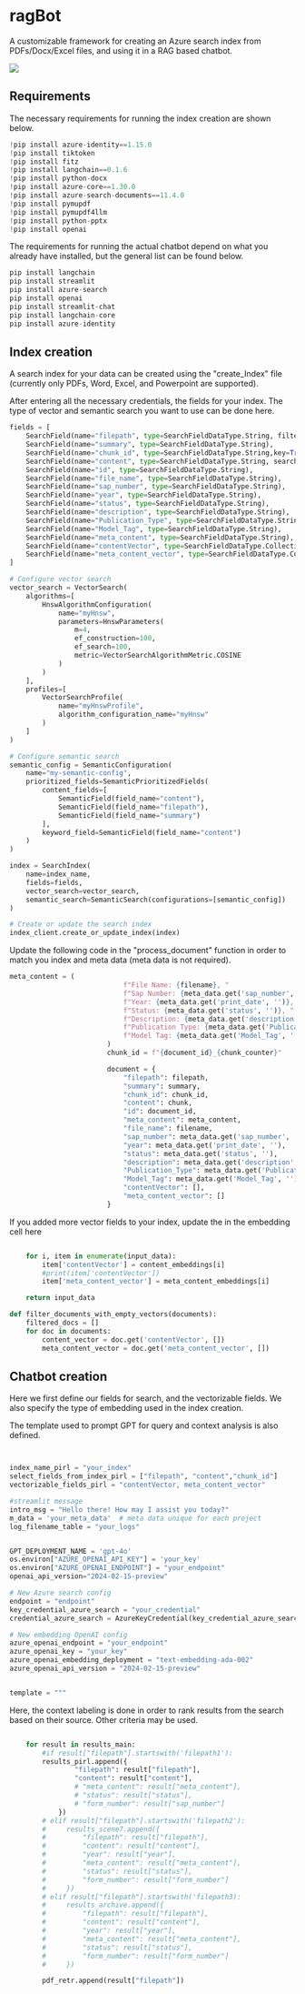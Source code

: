 # ragBot
A customizable framework for creating an Azure search index from PDFs/Docx/Excel files, and using it in a RAG based chatbot.

<img src="https://github.com/kbansal98/ragBot/blob/main/ragPic.png"/>

## Requirements

The necessary requirements for running the index creation are shown below. 

```python
!pip install azure-identity==1.15.0
!pip install tiktoken
!pip install fitz
!pip install langchain==0.1.6
!pip install python-docx
!pip install azure-core==1.30.0
!pip install azure-search-documents==11.4.0
!pip install pymupdf
!pip install pymupdf4llm
!pip install python-pptx
!pip install openai
```

The requirements for running the actual chatbot depend on what you already have installed, but the general list can be found below.

```python
pip install langchain
pip install streamlit
pip install azure-search
pip install openai
pip install streamlit-chat
pip install langchain-core
pip install azure-identity
```

## Index creation

A search index for your data can be created using the "create_Index" file (currently only PDFs, Word, Excel, and Powerpoint are supported).

After entering all the necessary credentials, the fields for your index. The type of vector and semantic search you want to use can be done here.
```python
fields = [
    SearchField(name="filepath", type=SearchFieldDataType.String, filterable=True, sortable=True),
    SearchField(name="summary", type=SearchFieldDataType.String),
    SearchField(name="chunk_id", type=SearchFieldDataType.String,key=True),
    SearchField(name="content", type=SearchFieldDataType.String, searchable=True),
    SearchField(name="id", type=SearchFieldDataType.String),
    SearchField(name="file_name", type=SearchFieldDataType.String),
    SearchField(name="sap_number", type=SearchFieldDataType.String),
    SearchField(name="year", type=SearchFieldDataType.String),
    SearchField(name="status", type=SearchFieldDataType.String),
    SearchField(name="description", type=SearchFieldDataType.String),
    SearchField(name="Publication_Type", type=SearchFieldDataType.String),
    SearchField(name="Model_Tag", type=SearchFieldDataType.String),
    SearchField(name="meta_content", type=SearchFieldDataType.String),
    SearchField(name="contentVector", type=SearchFieldDataType.Collection(SearchFieldDataType.Single), searchable=True, vector_search_dimensions=1536, vector_search_profile_name="myHnswProfile"),
    SearchField(name="meta_content_vector", type=SearchFieldDataType.Collection(SearchFieldDataType.Single), searchable=True, vector_search_dimensions=1536, vector_search_profile_name="myHnswProfile")
]

# Configure vector search
vector_search = VectorSearch(
    algorithms=[
        HnswAlgorithmConfiguration(
            name="myHnsw",
            parameters=HnswParameters(
                m=4,
                ef_construction=100,
                ef_search=100,
                metric=VectorSearchAlgorithmMetric.COSINE
            )
        )
    ],
    profiles=[
        VectorSearchProfile(
            name="myHnswProfile",
            algorithm_configuration_name="myHnsw"
        )
    ]
)

# Configure semantic search
semantic_config = SemanticConfiguration(
    name="my-semantic-config",
    prioritized_fields=SemanticPrioritizedFields(
        content_fields=[
            SemanticField(field_name="content"),
            SemanticField(field_name="filepath"),
            SemanticField(field_name="summary")
        ],
        keyword_field=SemanticField(field_name="content")
    )
)

index = SearchIndex(
    name=index_name,
    fields=fields,
    vector_search=vector_search,
    semantic_search=SemanticSearch(configurations=[semantic_config])
)

# Create or update the search index
index_client.create_or_update_index(index)

```

Update the following code in the "process_document" function in order to match you index and meta data (meta data is not required).
```python
meta_content = (
                            f"File Name: {filename}, "
                            f"Sap Number: {meta_data.get('sap_number', '')}, "
                            f"Year: {meta_data.get('print_date', '')}, "
                            f"Status: {meta_data.get('status', '')}, "
                            f"Description: {meta_data.get('description', '')}, "
                            f"Publication Type: {meta_data.get('Publication_Type', '')}, "
                            f"Model Tag: {meta_data.get('Model_Tag', '')}"
                        )
                        chunk_id = f"{document_id}_{chunk_counter}"

                        document = {
                            "filepath": filepath,
                            "summary": summary,
                            "chunk_id": chunk_id,
                            "content": chunk,
                            "id": document_id,
                            "meta_content": meta_content,
                            "file_name": filename,
                            "sap_number": meta_data.get('sap_number', ''),
                            "year": meta_data.get('print_date', ''),
                            "status": meta_data.get('status', ''),
                            "description": meta_data.get('description', ''),
                            "Publication_Type": meta_data.get('Publication_Type', ''),
                            "Model_Tag": meta_data.get('Model_Tag', ''),
                            "contentVector": [],
                            "meta_content_vector": []
                        }
```

If you added more vector fields to your index, update the in the embedding cell here
```python

    for i, item in enumerate(input_data):
        item['contentVector'] = content_embeddings[i]
        #print(item['contentVector'])
        item['meta_content_vector'] = meta_content_embeddings[i]

    return input_data

def filter_documents_with_empty_vectors(documents):
    filtered_docs = []
    for doc in documents:
        content_vector = doc.get('contentVector', [])
        meta_content_vector = doc.get('meta_content_vector', [])
```

## Chatbot creation

Here we first define our fields for search, and the vectorizable fields. We also specify the type of embedding used in the index creation. 

The template used to prompt GPT for query and context analysis is also defined.

```python


index_name_pirl = "your_index"
select_fields_from_index_pirl = ["filepath", "content","chunk_id"]
vectorizable_fields_pirl = "contentVector, meta_content_vector"

#streamlit message
intro_msg = "Hello there! How may I assist you today?"
m_data = 'your_meta_data'  # meta data unique for each project
log_filename_table = "your_logs"


GPT_DEPLOYMENT_NAME = 'gpt-4o'
os.environ["AZURE_OPENAI_API_KEY"] = 'your_key'
os.environ["AZURE_OPENAI_ENDPOINT"] = "your_endpoint"
openai_api_version="2024-02-15-preview"

# New Azure search config
endpoint = "endpoint"
key_credential_azure_search = "your_credential"
credential_azure_search = AzureKeyCredential(key_credential_azure_search)

# New embedding OpenAI config
azure_openai_endpoint = "your_endpoint"
azure_openai_key = "your_key"
azure_openai_embedding_deployment = "text-embedding-ada-002"
azure_openai_api_version = "2024-02-15-preview" 


template = """

```

Here, the context labeling is done in order to rank results from the search based on their source. Other criteria may be used.
```python

    for result in results_main:
        #if result["filepath"].startswith('filepath1'):
        results_pirl.append({
                "filepath": result["filepath"],
                "content": result["content"],
                # "meta_content": result["meta_content"],
                # "status": result["status"],
                # "form_number": result["sap_number"]
            })
        # elif result["filepath"].startswith('filepath2'):
        #     results_scene7.append({
        #         "filepath": result["filepath"],
        #         "content": result["content"],
        #         "year": result["year"],
        #         "meta_content": result["meta_content"],
        #         "status": result["status"],
        #         "form_number": result["form_number"]
        #     })
        # elif result["filepath"].startswith('filepath3):
        #     results_archive.append({
        #         "filepath": result["filepath"],
        #         "content": result["content"],
        #         "year": result["year"],
        #         "meta_content": result["meta_content"],
        #         "status": result["status"],
        #         "form_number": result["form_number"]
        #     })

        pdf_retr.append(result["filepath"])
```
        

